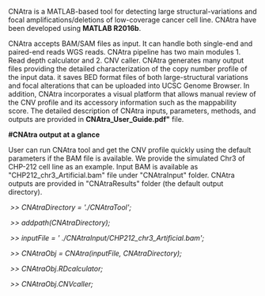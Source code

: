CNAtra is a MATLAB-based tool for detecting large structural-variations and focal amplifications/deletions of low-coverage cancer cell line. CNAtra have been developed using **MATLAB R2016b**. 

CNAtra accepts BAM/SAM files as input. It can handle both single-end and paired-end reads WGS reads. CNAtra pipeline has two main modules 1. Read depth calculator and 2. CNV caller. CNAtra generates many output files providing the detailed characterization of the copy number profile of the input data. it saves BED format files of both large-structural variations and focal alterations that can be uploaded into UCSC Genome Browser.  In addition, CNAtra incorporates a visual platform that allows manual review of the CNV profile and its accessory information such as the mappability score. The detailed description of CNAtra inputs, parameters, methods, and outputs are provided in **CNAtra_User_Guide.pdf"** file.

**#CNAtra output at a glance**

User can run CNAtra tool and get the CNV profile quickly using the default parameters if the BAM file is available. We provide the simulated Chr3  of CHP-212 cell line as an example. Input BAM is available as "CHP212_chr3_Artificial.bam" file under "CNAtraInput" folder. CNAtra outputs are provided in "CNAtraResults" folder (the default output directory). 

​			*>> CNAtraDirectory = './CNAtraTool';*

​			*>> addpath(CNAtraDirectory);*

​			*>> inputFile = ' ./CNAtraInput/CHP212_chr3_Artificial.bam';*

​			*>> CNAtraObj = CNAtra(inputFile, CNAtraDirectory);*

​			*>> CNAtraObj.RDcalculator;*

​			*>> CNAtraObj.CNVcaller;*

